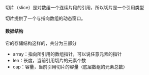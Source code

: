 切片（slice）是对数组一个连续片段的引用，所以切片是一个引用类型

切片提供了一个与指向数组的动态窗口。

#### 数据结构

它的存储结构这样的，共分为三部分

- array：指向所引用的数组指针，可以说任意元素的指针
- len：长度，当前引用切片的元素个数
- cap：容量，当前引用切片的容量（底层数组的元素总数）